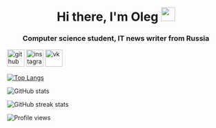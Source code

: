 <h1 align="center">Hi there, I'm Oleg
<img src="https://github.com/blackcater/blackcater/raw/main/images/Hi.gif" height="32"/></h1>
<h3 align="center">Computer science student, IT news writer from Russia</h3>



[<img src='https://cdn.jsdelivr.net/npm/simple-icons@3.0.1/icons/github.svg' alt='github' height='40'>](https://github.com/OKhudyakoff)  [<img src='https://cdn.jsdelivr.net/npm/simple-icons@3.0.1/icons/instagram.svg' alt='instagram' height='40'>](https://www.instagram.com/koksfoxx/)  [<img src='https://cdn.jsdelivr.net/npm/simple-icons@3.0.1/icons/vk.svg' alt='vk' height='40'>](https://vk.com/koksfox)  

[![Top Langs](https://github-readme-stats.vercel.app/api/top-langs/?username=OKhudyakoff)](https://github.com/anuraghazra/github-readme-stats)

![GitHub stats](https://github-readme-stats.vercel.app/api?username=OKhudyakoff&show_icons=true)  

![GitHub streak stats](https://github-readme-streak-stats.herokuapp.com/?user=OKhudyakoff)  

![Profile views](https://gpvc.arturio.dev/OKhudyakoff)  
